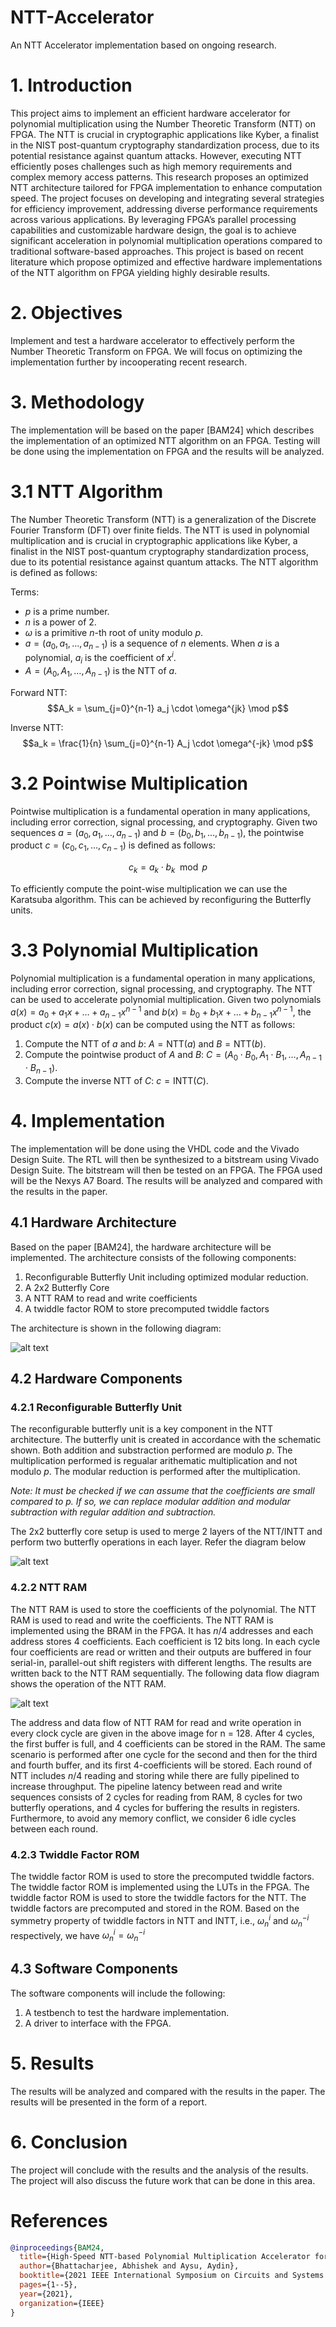 # NTT-Accelerator
An NTT Accelerator implementation based on ongoing research.

# 1. Introduction
This project aims to implement an efficient hardware accelerator for polynomial multiplication using the Number Theoretic Transform (NTT) on FPGA. The NTT is crucial in cryptographic applications like Kyber, a finalist in the NIST post-quantum cryptography standardization process, due to its potential resistance against quantum attacks. However, executing NTT efficiently poses challenges such as high memory requirements and complex memory access patterns. This research proposes an optimized NTT architecture tailored for FPGA implementation to enhance computation speed. The project focuses on developing and integrating several strategies for efficiency improvement, addressing diverse performance requirements across various applications. By leveraging FPGA’s parallel processing capabilities and customizable hardware design, the goal is to achieve significant acceleration in polynomial multiplication operations compared to traditional software-based approaches. This project is based on recent literature which propose optimized and effective hardware implementations of the NTT algorithm on FPGA yielding highly desirable results.

# 2. Objectives
Implement and test a hardware accelerator to effectively perform the Number Theoretic Transform on FPGA. We
will focus on optimizing the implementation further by incooperating recent research.

# 3. Methodology
The implementation will be based on the paper [BAM24] which describes the implementation of an optimized NTT
algorithm on an FPGA. Testing will be done using the implementation on FPGA and the results will be analyzed.

# 3.1 NTT Algorithm
The Number Theoretic Transform (NTT) is a generalization of the Discrete Fourier Transform (DFT) over finite fields. The NTT is used in polynomial multiplication and is crucial in cryptographic applications like Kyber, a finalist in the NIST post-quantum cryptography standardization process, due to its potential resistance against quantum attacks. The NTT algorithm is defined as follows: 

Terms:
- $p$ is a prime number.
- $n$ is a power of 2.
- $\omega$ is a primitive $n$-th root of unity modulo $p$.
- $a = (a_0, a_1, \ldots, a_{n-1})$ is a sequence of $n$ elements. When $a$ is a polynomial, $a_i$ is the coefficient of $x^i$.
- $A = (A_0, A_1, \ldots, A_{n-1})$ is the NTT of $a$.

Forward NTT:
$$A_k = \sum_{j=0}^{n-1} a_j \cdot \omega^{jk} \mod p$$

Inverse NTT:
$$a_k = \frac{1}{n} \sum_{j=0}^{n-1} A_j \cdot \omega^{-jk} \mod p$$

# 3.2 Pointwise Multiplication
Pointwise multiplication is a fundamental operation in many applications, including error correction, signal processing, and cryptography. Given two sequences $a = (a_0, a_1, \ldots, a_{n-1})$ and $b = (b_0, b_1, \ldots, b_{n-1})$, the pointwise product $c = (c_0, c_1, \ldots, c_{n-1})$ is defined as follows:

$$c_k = a_k \cdot b_k \mod p$$

To efficiently compute the point-wise multiplication we can use the Karatsuba algorithm. This can be achieved by reconfiguring the Butterfly units.

# 3.3 Polynomial Multiplication
Polynomial multiplication is a fundamental operation in many applications, including error correction, signal processing, and cryptography. The NTT can be used to accelerate polynomial multiplication. Given two polynomials $a(x) = a_0 + a_1x + \ldots + a_{n-1}x^{n-1}$ and $b(x) = b_0 + b_1x + \ldots + b_{n-1}x^{n-1}$, the product $c(x) = a(x) \cdot b(x)$ can be computed using the NTT as follows:

1. Compute the NTT of $a$ and $b$: $A = \text{NTT}(a)$ and $B = \text{NTT}(b)$.
2. Compute the pointwise product of $A$ and $B$: $C = (A_0 \cdot B_0, A_1 \cdot B_1, \ldots, A_{n-1} \cdot B_{n-1})$.
3. Compute the inverse NTT of $C$: $c = \text{INTT}(C)$.

# 4. Implementation
The implementation will be done using the VHDL code and the Vivado Design Suite. The RTL will then be synthesized to a bitstream using Vivado Design Suite. The bitstream will then be tested on an FPGA. The FPGA used will be the Nexys A7 Board. The results will be analyzed and compared with the results in the paper.

## 4.1 Hardware Architecture
Based on the paper [BAM24], the hardware architecture will be implemented. The architecture consists of the following components:
1. Reconfigurable Butterfly Unit including optimized modular reduction.
2. A 2x2 Butterfly Core
3. A NTT RAM to read and write coefficients
4. A twiddle factor ROM to store precomputed twiddle factors

The architecture is shown in the following diagram:


![alt text](schematic/schematic.jpg)

## 4.2 Hardware Components

### 4.2.1 Reconfigurable Butterfly Unit

The reconfigurable butterfly unit is a key component in the NTT architecture. The butterfly unit is created in accordance with the schematic shown. Both addition and substraction performed are modulo $p$. The multiplication performed is regualar arithematic multiplication and not modulo $p$. The modular reduction is performed after the multiplication.

*Note: It must be checked if we can assume that the coefficients are small compared to $p$. If so, we can replace modular addition and modular subtraction with regular addition and subtraction.*

The 2x2 butterfly core setup is used to merge 2 layers of the NTT/INTT and perform two butterfly operations in each layer. Refer the diagram below

![alt text](schematic/stages.jpg)

### 4.2.2 NTT RAM

The NTT RAM is used to store the coefficients of the polynomial. The NTT RAM is used to read and write the coefficients. The NTT RAM is implemented using the BRAM in the FPGA. It has $n/4$ addresses and each address stores 4 coefficients. Each coefficient is 12 bits long. In each cycle four coefficients are read or written and their outputs are buffered in four serial-in, parallel-out shift registers with different lengths. The results are written back to the NTT RAM sequentially. The following data flow diagram shows the operation of the NTT RAM.

![alt text](schematic/dataflow.jpg)

The address and data flow of NTT RAM for read and write operation in every clock cycle are given in the above image for n = 128. After 4 cycles, the first buffer is full, and 4 coefficients can be stored in the RAM. The same scenario is performed after one cycle for the second and then for the third and fourth buffer, and its first 4-coefficients will be stored. Each round of NTT includes $n/4$ reading and storing while there are fully pipelined to increase throughput. The pipeline latency between read and write sequences consists of 2 cycles for reading from RAM, 8 cycles for two butterfly operations, and 4 cycles for buffering the results in registers. Furthermore, to avoid any memory conflict, we consider 6 idle cycles between each round.

### 4.2.3 Twiddle Factor ROM

The twiddle factor ROM is used to store the precomputed twiddle factors. The twiddle factor ROM is implemented using the LUTs in the FPGA. The twiddle factor ROM is used to store the twiddle factors for the NTT. The twiddle factors are precomputed and stored in the ROM. Based on the symmetry property of twiddle factors in NTT and INTT, i.e., $\omega_n^i$ and $\omega_n^{-i}$ respectively, we have $\omega_n^i = \omega_n^{-i}$

## 4.3 Software Components

The software components will include the following:
1. A testbench to test the hardware implementation.
2. A driver to interface with the FPGA.

# 5. Results
The results will be analyzed and compared with the results in the paper. The results will be presented in the form of a report.

# 6. Conclusion
The project will conclude with the results and the analysis of the results. The project will also discuss the future work that can be done in this area.

# References
```bibtex
@inproceedings{BAM24,
  title={High-Speed NTT-based Polynomial Multiplication Accelerator for Post-Quantum Cryptography},
  author={Bhattacharjee, Abhishek and Aysu, Aydin},
  booktitle={2021 IEEE International Symposium on Circuits and Systems (ISCAS)},
  pages={1--5},
  year={2021},
  organization={IEEE}
}
```


